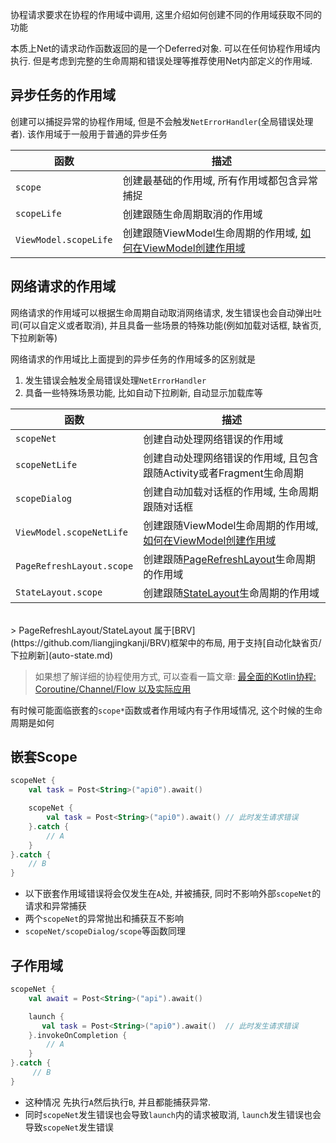 协程请求要求在协程的作用域中调用, 这里介绍如何创建不同的作用域获取不同的功能

本质上Net的请求动作函数返回的是一个Deferred对象. 可以在任何协程作用域内执行. 但是考虑到完整的生命周期和错误处理等推荐使用Net内部定义的作用域.

## 异步任务的作用域

创建可以捕捉异常的协程作用域, 但是不会触发`NetErrorHandler`(全局错误处理者). 该作用域于一般用于普通的异步任务

|函数|描述|
|-|-|
|`scope`|创建最基础的作用域, 所有作用域都包含异常捕捉|
|`scopeLife`|创建跟随生命周期取消的作用域|
|`ViewModel.scopeLife`|创建跟随ViewModel生命周期的作用域, [如何在ViewModel创建作用域](view-model.md)|


## 网络请求的作用域

网络请求的作用域可以根据生命周期自动取消网络请求, 发生错误也会自动弹出吐司(可以自定义或者取消), 并且具备一些场景的特殊功能(例如加载对话框, 缺省页, 下拉刷新等)

网络请求的作用域比上面提到的异步任务的作用域多的区别就是

1. 发生错误会触发全局错误处理`NetErrorHandler`
2. 具备一些特殊场景功能, 比如自动下拉刷新, 自动显示加载库等

| 函数 | 描述 |
|-|-|
|`scopeNet`|创建自动处理网络错误的作用域|
|`scopeNetLife`|创建自动处理网络错误的作用域, 且包含跟随Activity或者Fragment生命周期|
|`scopeDialog`|创建自动加载对话框的作用域, 生命周期跟随对话框|
|`ViewModel.scopeNetLife`|创建跟随ViewModel生命周期的作用域, [如何在ViewModel创建作用域](view-model.md)|
|`PageRefreshLayout.scope`|创建跟随[PageRefreshLayout](https://github.com/liangjingkanji/BRV)生命周期的作用域|
|`StateLayout.scope`|创建跟随[StateLayout](https://github.com/liangjingkanji/BRV)生命周期的作用域|

<br>
> PageRefreshLayout/StateLayout 属于[BRV](https://github.com/liangjingkanji/BRV)框架中的布局, 用于支持[自动化缺省页/下拉刷新](auto-state.md)
<br>


> 如果想了解详细的协程使用方式, 可以查看一篇文章: [最全面的Kotlin协程: Coroutine/Channel/Flow 以及实际应用](https://juejin.im/post/6844904037586829320)

有时候可能面临嵌套的`scope*`函数或者作用域内有子作用域情况, 这个时候的生命周期是如何


## 嵌套Scope

```kotlin hl_lines="5"
scopeNet {
    val task = Post<String>("api0").await()

    scopeNet {
        val task = Post<String>("api0").await() // 此时发生请求错误
    }.catch {
        // A
    }
}.catch {
    // B
}
```

- 以下嵌套作用域错误将会仅发生在`A`处, 并被捕获, 同时不影响外部`scopeNet`的请求和异常捕获
- 两个`scopeNet`的异常抛出和捕获互不影响
- `scopeNet/scopeDialog/scope`等函数同理

## 子作用域

```kotlin hl_lines="7 10"
scopeNet {
    val await = Post<String>("api").await()

    launch {
       val task = Post<String>("api0").await()  // 此时发生请求错误
    }.invokeOnCompletion {
        // A
    }
}.catch {
     // B
}
```

- 这种情况 先执行`A`然后执行`B`, 并且都能捕获异常.
- 同时`scopeNet`发生错误也会导致`launch`内的请求被取消, `launch`发生错误也会导致`scopeNet`发生错误


